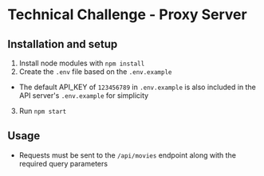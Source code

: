 # Technical Challenge - Proxy Server

## Installation and setup

1. Install node modules with `npm install`
2. Create the `.env` file based on the `.env.example`
  - The default API_KEY of `123456789` in `.env.example` is also included in the API server's `.env.example` for simplicity
3. Run `npm start`

## Usage

- Requests must be sent to the `/api/movies` endpoint along with the required query parameters